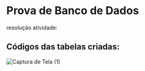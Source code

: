 # Prova de Banco de Dados
resolução atividade:

## Códigos das tabelas criadas:
![Captura de Tela (1)](https://user-images.githubusercontent.com/114401117/205895576-1426b4ea-a1ce-4127-9c8d-464c1304b946.png)
